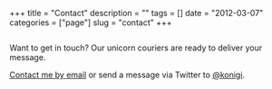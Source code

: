 +++
title = "Contact"
description = ""
tags = []
date = "2012-03-07"
categories = ["page"]
slug = "contact"
+++

<div class="columns is-centered">
<div class="column is-half is-size-4">

<p>Want to get in touch? Our unicorn couriers are ready to deliver your message.</p>

<p><a href="mailto:hi@konigi.com">Contact me by email</a> or send a message via Twitter to <a href="https://twitter.com/#!/konigi">@konigi</a>.</p>

</div>
</div>

<style type="text/css">
.ascii-art {
  font-family: "Courier New", mono-space;
  font-size:10px;
  white-space: pre;
}
</style>
